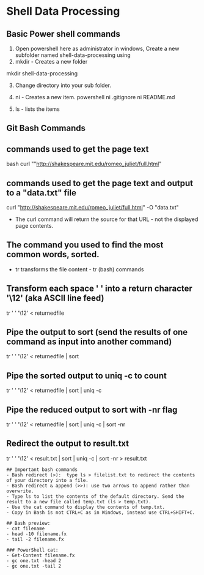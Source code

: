 # Shell Data Processing
## Basic Power shell commands
 
1. Open powershell here as administrator in windows, Create a new subfolder named shell-data-processing using
2. mkdir - Creates a new folder
 
mkdir shell-data-processing

3. Change directory into your sub folder.
4. ni - Creates a new item.
 powershell 
ni .gitignore
ni README.md

5. ls - lists the items 

## Git Bash Commands

## commands used to get the page text
 bash
 curl ""http://shakespeare.mit.edu/romeo_juliet/full.html"

## commands used to get the page text and output to a "data.txt" file

curl "http://shakespeare.mit.edu/romeo_juliet/full.html" -O "data.txt"

- The curl command will return the source for that URL - not the displayed page contents. 


## The command you used to find the most common words, sorted.
- tr transforms the file content - tr (bash) commands 
## Transform each space ' ' into a return character '\12' (aka ASCII line feed)

tr ' ' '\12' < returnedfile

## Pipe the output to sort (send the results of one command as input into another command)

tr ' ' '\12' < returnedfile | sort

## Pipe the sorted output to uniq -c to count

tr ' ' '\12' < returnedfile | sort | uniq -c

## Pipe the reduced output to sort with -nr flag

tr ' ' '\12' < returnedfile | sort | uniq -c | sort -nr

## Redirect the output to result.txt

tr ' ' '\12' < result.txt | sort | uniq -c | sort -nr > result.txt
```
## Important bash commands
- Bash redirect (>):  type ls > filelist.txt to redirect the contents of your directory into a file. 
- Bash redirect & append (>>): use two arrows to append rather than overwrite. 
- Type ls to list the contents of the default directory. Send the result to a new file called temp.txt (ls > temp.txt). 
- Use the cat command to display the contents of temp.txt. 
- Copy in Bash is not CTRL+C as in Windows, instead use CTRL+SHIFT+C.

## Bash preview:
- cat filename
- head -10 filename.fx
- tail -2 filename.fx

### PowerShell cat:
- Get-Content filename.fx
- gc one.txt -head 2
- gc one.txt -tail 2
